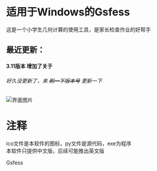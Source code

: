 # 适用于Windows的Gsfess
这是一个小学生几何计算的使用工具，是家长检查作业的好帮手  
## 最近更新：  
#### 3.11版本 增加了关于 
###### 好久没更新了，来 ~~刷一下版本号~~ 更新一下
![界面图片](https://github.com/Zhang6300/Gsfess-for-windows/blob/main/2.png?raw=true)
  
  
# 注释
ico文件是本软件的图标，py文件是源代码，exe为程序   
本软件只提供中文版，后续可能推出英文版   

   
 
Gsfess
